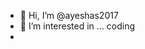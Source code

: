 - 👋 Hi, I’m @ayeshas2017
- 👀 I’m interested in ... coding
-
<!---
ayeshas2017/ayeshas2017 is a ✨ special ✨ repository because its `README.md` (this file) appears on your GitHub profile.
You can click the Preview link to take a look at your changes.
--->
